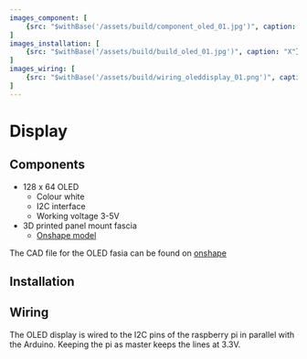 ```yaml
---
images_component: [
    {src: "$withBase('/assets/build/component_oled_01.jpg')", caption: "OLED component"},
]
images_installation: [
    {src: "$withBase('/assets/build/build_oled_01.jpg')", caption: "X"},
]
images_wiring: [
    {src: "$withBase('/assets/build/wiring_oleddisplay_01.png')", caption: "Fritzing wiring diagram for OLED screen"},
]
---
```


# Display


## Components
* 128 x 64 OLED
    * Colour white
    * I2C interface
    * Working voltage 3-5V
* 3D printed panel mount fascia
    * [Onshape model](https://cad.onshape.com/documents/74cfbda0a8ffd6aca69f2a44/w/b147cd8222d0fff6b9d2a3b7/e/44c8a1f85f3d1b70e01c56da)

The CAD file for the OLED fasia can be found on [onshape](https://cad.onshape.com/documents/74cfbda0a8ffd6aca69f2a44/w/b147cd8222d0fff6b9d2a3b7/e/44c8a1f85f3d1b70e01c56da)

<DocsImageLayout :images="$frontmatter.images_component"></DocsImageLayout>


## Installation


<DocsImageLayout :images="$frontmatter.images_installation"></DocsImageLayout>

## Wiring
The OLED display is wired to the I2C pins of the raspberry pi in parallel with the Arduino. Keeping the pi as master keeps the lines at 3.3V.

<DocsImageLayout :images="$frontmatter.images_wiring" size="lg"></DocsImageLayout>